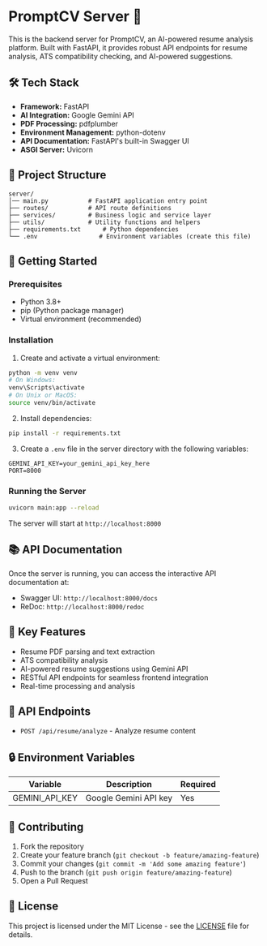 # PromptCV Server 🚀

This is the backend server for PromptCV, an AI-powered resume analysis platform. Built with FastAPI, it provides robust API endpoints for resume analysis, ATS compatibility checking, and AI-powered suggestions.

## 🛠️ Tech Stack

- **Framework:** FastAPI
- **AI Integration:** Google Gemini API
- **PDF Processing:** pdfplumber
- **Environment Management:** python-dotenv
- **API Documentation:** FastAPI's built-in Swagger UI
- **ASGI Server:** Uvicorn

## 📁 Project Structure

```
server/
│── main.py           # FastAPI application entry point
├── routes/           # API route definitions
├── services/         # Business logic and service layer
├── utils/            # Utility functions and helpers
├── requirements.txt      # Python dependencies
└── .env                 # Environment variables (create this file)
```

## 🚀 Getting Started

### Prerequisites

- Python 3.8+
- pip (Python package manager)
- Virtual environment (recommended)

### Installation

1. Create and activate a virtual environment:

```bash
python -m venv venv
# On Windows:
venv\Scripts\activate
# On Unix or MacOS:
source venv/bin/activate
```

2. Install dependencies:

```bash
pip install -r requirements.txt
```

3. Create a `.env` file in the server directory with the following variables:

```env
GEMINI_API_KEY=your_gemini_api_key_here
PORT=8000
```

### Running the Server

```bash
uvicorn main:app --reload
```

The server will start at `http://localhost:8000`

## 📚 API Documentation

Once the server is running, you can access the interactive API documentation at:

- Swagger UI: `http://localhost:8000/docs`
- ReDoc: `http://localhost:8000/redoc`

## 🔑 Key Features

- Resume PDF parsing and text extraction
- ATS compatibility analysis
- AI-powered resume suggestions using Gemini API
- RESTful API endpoints for seamless frontend integration
- Real-time processing and analysis

## 🔄 API Endpoints

- `POST /api/resume/analyze` - Analyze resume content

## 🔒 Environment Variables

| Variable       | Description           | Required |
| -------------- | --------------------- | -------- |
| GEMINI_API_KEY | Google Gemini API key | Yes      |

## 🤝 Contributing

1. Fork the repository
2. Create your feature branch (`git checkout -b feature/amazing-feature`)
3. Commit your changes (`git commit -m 'Add some amazing feature'`)
4. Push to the branch (`git push origin feature/amazing-feature`)
5. Open a Pull Request

## 📝 License

This project is licensed under the MIT License - see the [LICENSE](../LICENSE) file for details.
